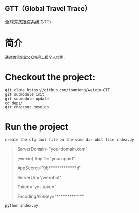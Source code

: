 GTT（Global Travel Trace）
---
全球差旅跟踪系统(GTT)

简介
===
	通过微信企业公众帐号上报个人位置.


Checkout the project:
===
	git clone https://github.com/toontong/weixin-GTT
    git submodule init
	git submodule update
    cd deps/
    git checkout develop
	

Run the project
===
	create the cfg.tmol file on the some dir whit file index.py

> ServerDomain="your.domain.com"
>
> [wiexin]
> AppID="your.appid"
>
> AppSecret="9b*************d"
> 
> ServerUrl="/werobot"
>
> Token="you.token"
> 
> EncodingAESKey="************"

	python index.py

